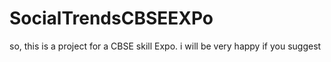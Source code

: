 # SocialTrendsCBSEEXPo
so, this is a project for a CBSE skill Expo. i will be very happy if you suggest
